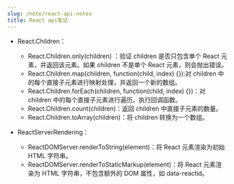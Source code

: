 ```yaml
---
slug: /note/react-api-notes
title: React api笔记
---
```

- React.Children：
	- React.Children.only(children) ：验证 children 是否只包含单个 React 元素，并返回该元素。如果 children 不是单个 React 元素，则会抛出错误。
	- React.Children.map(children, function(child, index) {}):对 children 中的每个直接子元素进行映射处理，并返回一个新的数组。
	- React.Children.forEach(children, function(child, index) {})：对 children 中的每个直接子元素进行遍历，执行回调函数。
	- React.Children.count(children)：返回 children 中直接子元素的数量。
	- React.Children.toArray(children)：将 children 转换为一个数组。

- ReactServerRendering：
  - ReactDOMServer.renderToString(element)：将 React 元素渲染为初始 HTML 字符串。
  - ReactDOMServer.renderToStaticMarkup(element)：将 React 元素渲染为 HTML 字符串，不包含额外的 DOM 属性，如 data-reactid。
